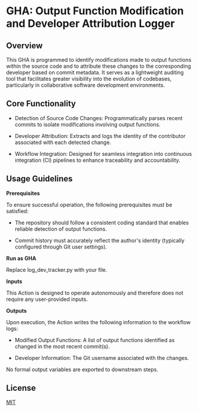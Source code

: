 # GHA: Output Function Modification and Developer Attribution Logger


## Overview

This GHA is programmed to identify modifications made to output functions within the source code and to attribute these changes to the corresponding developer based on commit metadata. It serves as a lightweight auditing tool that facilitates greater visibility into the evolution of codebases, particularly in collaborative software development environments.


## Core Functionality

- Detection of Source Code Changes: Programmatically parses recent commits to isolate modifications involving output functions.

- Developer Attribution: Extracts and logs the identity of the contributor associated with each detected change.

- Workflow Integration: Designed for seamless integration into continuous integration (CI) pipelines to enhance traceability and accountability.

## Usage Guidelines

**Prerequisites**

To ensure successful operation, the following prerequisites must be satisfied:

- The repository should follow a consistent coding standard that enables reliable detection of output functions.

- Commit history must accurately reflect the author's identity (typically configured through Git user settings).

**Run as GHA**

Replace log_dev_tracker.py with your file.

**Inputs**

This Action is designed to operate autonomously and therefore does not require any user-provided inputs.

**Outputs**

Upon execution, the Action writes the following information to the workflow logs:

- Modified Output Functions: A list of output functions identified as changed in the most recent commit(s).

- Developer Information: The Git username associated with the changes.

No formal output variables are exported to downstream steps.


## License

[MIT](https://choosealicense.com/licenses/mit/)
